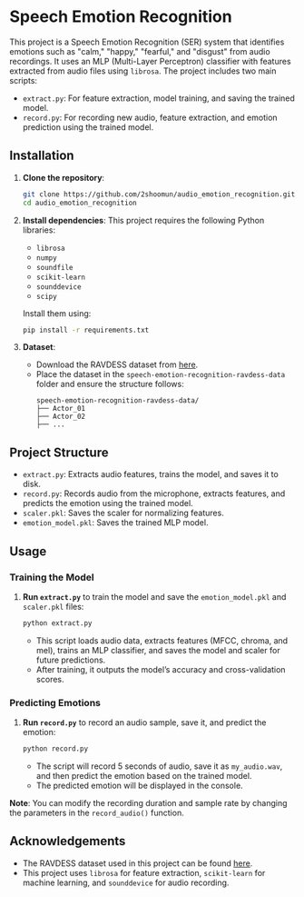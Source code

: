 # Speech Emotion Recognition

This project is a Speech Emotion Recognition (SER) system that identifies emotions such as "calm," "happy," "fearful," and "disgust" from audio recordings. It uses an MLP (Multi-Layer Perceptron) classifier with features extracted from audio files using `librosa`. The project includes two main scripts:

- `extract.py`: For feature extraction, model training, and saving the trained model.
- `record.py`: For recording new audio, feature extraction, and emotion prediction using the trained model.

## Installation

1. **Clone the repository**:
    ```bash
    git clone https://github.com/2shoomun/audio_emotion_recognition.git
    cd audio_emotion_recognition
    ```

2. **Install dependencies**:
    This project requires the following Python libraries:
    - `librosa`
    - `numpy`
    - `soundfile`
    - `scikit-learn`
    - `sounddevice`
    - `scipy`

    Install them using:
    ```bash
    pip install -r requirements.txt
    ```

3. **Dataset**:
    - Download the RAVDESS dataset from [here](https://zenodo.org/record/1188976).
    - Place the dataset in the `speech-emotion-recognition-ravdess-data` folder and ensure the structure follows:
      ```
      speech-emotion-recognition-ravdess-data/
      ├── Actor_01
      ├── Actor_02
      ├── ...
      ```

## Project Structure

- `extract.py`: Extracts audio features, trains the model, and saves it to disk.
- `record.py`: Records audio from the microphone, extracts features, and predicts the emotion using the trained model.
- `scaler.pkl`: Saves the scaler for normalizing features.
- `emotion_model.pkl`: Saves the trained MLP model.

## Usage

### Training the Model

1. **Run `extract.py`** to train the model and save the `emotion_model.pkl` and `scaler.pkl` files:
    ```bash
    python extract.py
    ```
    - This script loads audio data, extracts features (MFCC, chroma, and mel), trains an MLP classifier, and saves the model and scaler for future predictions.
    - After training, it outputs the model’s accuracy and cross-validation scores.

### Predicting Emotions

1. **Run `record.py`** to record an audio sample, save it, and predict the emotion:
    ```bash
    python record.py
    ```
    - The script will record 5 seconds of audio, save it as `my_audio.wav`, and then predict the emotion based on the trained model.
    - The predicted emotion will be displayed in the console.

**Note**: You can modify the recording duration and sample rate by changing the parameters in the `record_audio()` function.

## Acknowledgements

- The RAVDESS dataset used in this project can be found [here](https://zenodo.org/record/1188976).
- This project uses `librosa` for feature extraction, `scikit-learn` for machine learning, and `sounddevice` for audio recording.
